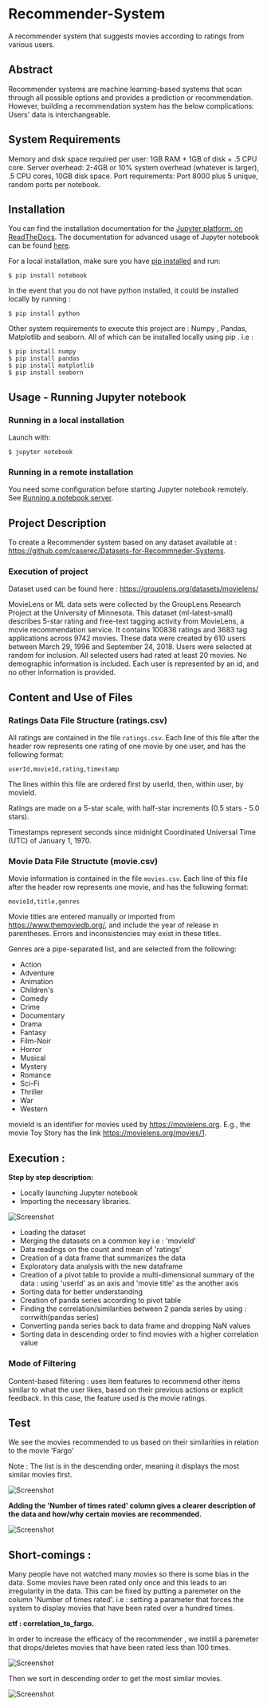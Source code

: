 # Recommender-System #
A recommender system that suggests movies according to ratings from various users.


## Abstract
Recommender systems are machine learning-based systems that scan through all possible options and provides a prediction or recommendation. However, building a recommendation system has the below complications: Users' data is interchangeable.

## System Requirements
Memory and disk space required per user: 1GB RAM + 1GB of disk + .5 CPU core.
Server overhead: 2-4GB or 10% system overhead (whatever is larger), .5 CPU cores, 10GB disk space.
Port requirements: Port 8000 plus 5 unique, random ports per notebook.

## Installation
You can find the installation documentation for the
[Jupyter platform, on ReadTheDocs](https://jupyter.readthedocs.io/en/latest/install.html).
The documentation for advanced usage of Jupyter notebook can be found
[here](https://jupyter-notebook.readthedocs.io/en/latest/).

For a local installation, make sure you have
[pip installed](https://pip.readthedocs.io/en/stable/installing/) and run:

    $ pip install notebook 
    
 In the event that you do not have python installed, it could be installed locally by running :
 
    $ pip install python
   
 Other system requirements to execute this project are : Numpy , Pandas, Matplotlib and seaborn.
 All of which can be installed locally using pip . i.e :
    
    $ pip install numpy
    $ pip install pandas
    $ pip install matplotlib
    $ pip install seaborn

## Usage - Running Jupyter notebook

### Running in a local installation

Launch with:

    $ jupyter notebook

### Running in a remote installation

You need some configuration before starting Jupyter notebook remotely. See [Running a notebook server](https://jupyter-notebook.readthedocs.io/en/stable/public_server.html).


##  Project Description
To create a Recommender system based on any dataset available at : https://github.com/caserec/Datasets-for-Recommneder-Systems.

### Execution of project
Dataset used can be found here : https://grouplens.org/datasets/movielens/

MovieLens or ML data sets were collected by the GroupLens Research Project at the University of Minnesota.
This dataset (ml-latest-small) describes 5-star rating and free-text tagging activity from MovieLens, a movie recommendation service. It contains 100836 ratings and 3683 tag applications across 9742 movies. These data were created by 610 users between March 29, 1996 and September 24, 2018.
Users were selected at random for inclusion. All selected users had rated at least 20 movies. No demographic information is included. Each user is represented by an id, and no other information is provided.


## Content and Use of Files


### Ratings Data File Structure (ratings.csv)

All ratings are contained in the file `ratings.csv`. Each line of this file after the header row represents one rating of one movie by one user, and has the following format:

    userId,movieId,rating,timestamp

The lines within this file are ordered first by userId, then, within user, by movieId.

Ratings are made on a 5-star scale, with half-star increments (0.5 stars - 5.0 stars).

Timestamps represent seconds since midnight Coordinated Universal Time (UTC) of January 1, 1970.


### Movie Data File Structute (movie.csv)

Movie information is contained in the file `movies.csv`. Each line of this file after the header row represents one movie, and has the following format:

    movieId,title,genres

Movie titles are entered manually or imported from <https://www.themoviedb.org/>, and include the year of release in parentheses. Errors and inconsistencies may exist in these titles.

Genres are a pipe-separated list, and are selected from the following:

- Action
- Adventure
- Animation
- Children's
- Comedy
- Crime
- Documentary
- Drama
- Fantasy
- Film-Noir
- Horror
- Musical
- Mystery
- Romance
- Sci-Fi
- Thriller
- War
- Western

movieId is an identifier for movies used by <https://movielens.org>. E.g., the movie Toy Story has the link <https://movielens.org/movies/1>.

## Execution : 
__Step by step description:__

- Locally launching Jupyter notebook 
- Importing the necessary libraries.

![Screenshot](n_libraries.png)

- Loading the dataset
- Merging the datasets on a common key i.e : 'movieId'
- Data readings on the count and mean of 'ratings'
- Creation of a data frame that summarizes the data
- Exploratory data analysis with the new dataframe
- Creation of a pivot table to provide a multi-dimensional summary of the data : using 'userId' as an axis and 'movie title' as the another axis
- Sorting data for better understanding
- Creation of panda series according to pivot table
- Finding the correlation/similarities between 2 panda series by using : corrwith(pandas series)
- Converting panda series back to data frame and dropping NaN values
- Sorting data in descending order to find movies with a higher correlation value



### Mode of Filtering
Content-based filtering : uses item features to recommend other items similar to what the user likes, based on their previous actions or explicit feedback. In this case, the feature used is the movie ratings.


## Test
We see the movies recommended to us based on their similarities in relation to the movie 'Fargo'

Note : The list is in the descending order, meaning it displays the most similar movies first.

![Screenshot](test_2.png)


__Adding the 'Number of times rated' column gives a clearer description of the data and how/why certain movies are recommended.__

![Screenshot](test_3.png)


## Short-comings :

Many people have not watched many movies so there is some bias in the data. Some movies have been rated only once and this leads to an irregularity in the data.
This can be fixed by putting a paremeter on the column 'Number of times rated'. i.e : setting a parameter that forces the system to display movies that have been rated over a hundred times.
    
__ctf : correlation_to_fargo.__

   In order to increase the efficacy of the recommender , we instill a paremeter that drops/deletes movies that have been rated less than 100 times.

![Screenshot](1.png)

   Then we sort in descending order to get the most similar movies.
   
![Screenshot](2.png)
